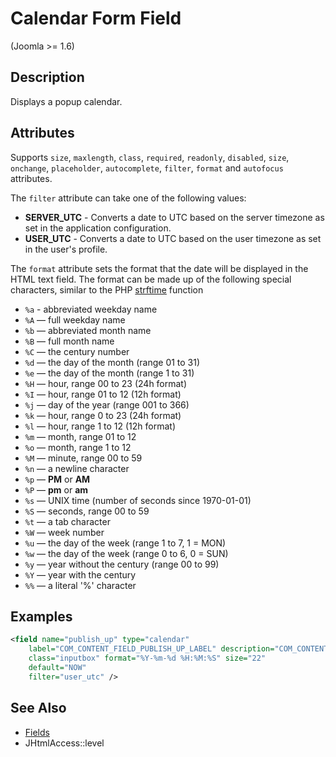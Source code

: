 # Calendar Form Field

<versionInfo>(Joomla &gt;= 1.6)</versionInfo>

## Description

Displays a popup calendar.

## Attributes

Supports `size`, `maxlength`, `class`, `required`, `readonly`, `disabled`, `size`, `onchange`, `placeholder`, `autocomplete`,
`filter`, `format` and `autofocus` attributes.

The `filter` attribute can take one of the following values:

* **SERVER_UTC** - Converts a date to UTC based on the server timezone as set in the application configuration.
* **USER_UTC** - Converts a date to UTC based on the user timezone as set in the user's profile.

The `format` attribute sets the format that the date will be displayed in the HTML text field.
The format can be made up of the following special characters, similar to the PHP
[strftime](http://us1.php.net/manual/en/function.strftime.php) function

* `%a` - abbreviated weekday name
* `%A` — full weekday name
* `%b` — abbreviated month name
* `%B` — full month name
* `%C` — the century number
* `%d` — the day of the month (range 01 to 31)
* `%e` — the day of the month (range 1 to 31)
* `%H` — hour, range 00 to 23 (24h format)
* `%I` — hour, range 01 to 12 (12h format)
* `%j` — day of the year (range 001 to 366)
* `%k` — hour, range 0 to 23 (24h format)
* `%l` — hour, range 1 to 12 (12h format)
* `%m` — month, range 01 to 12
* `%o` — month, range 1 to 12
* `%M` — minute, range 00 to 59
* `%n` — a newline character
* `%p` — **PM** or **AM**
* `%P` — **pm** or **am**
* `%s` — UNIX time (number of seconds since 1970-01-01)
* `%S` — seconds, range 00 to 59
* `%t` — a tab character
* `%W` — week number
* `%u` — the day of the week (range 1 to 7, 1 = MON)
* `%w` — the day of the week (range 0 to 6, 0 = SUN)
* `%y` — year without the century (range 00 to 99)
* `%Y` — year with the century
* `%%` — a literal '%' character

## Examples

```xml
<field name="publish_up" type="calendar"
    label="COM_CONTENT_FIELD_PUBLISH_UP_LABEL" description="COM_CONTENT_FIELD_PUBLISH_UP_DESC"
    class="inputbox" format="%Y-%m-%d %H:%M:%S" size="22"
    default="NOW"
    filter="user_utc" />
```

## See Also

* [Fields](#/en/cms/platform/form/fields.md)
* JHtmlAccess::level
